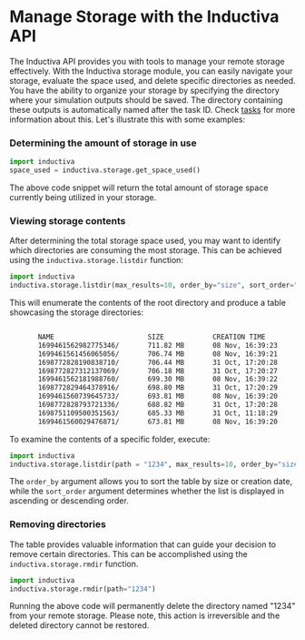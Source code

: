 # Manage Storage with the Inductiva API

The Inductiva API provides you with tools to manage your remote storage effectively. 
With the Inductiva storage module, you can easily navigate your storage, evaluate the space used, and delete specific directories as needed.
You have the ability to organize your storage by specifying the directory where your simulation outputs should be saved. The directory containing these outputs is automatically named after the task ID. Check [tasks](https://github.com/inductiva/inductiva/tree/main/inductiva/tasks) for more information about this.
Let's illustrate this with some examples:

### Determining the amount of storage in use

```python
import inductiva
space_used = inductiva.storage.get_space_used()
```
The above code snippet will return the total amount of storage space currently being utilized in your storage.

### Viewing storage contents
After determining the total storage space used, you may want to identify which directories are consuming the most storage. This can be achieved using the `inductiva.storage.listdir` function:

```python
import inductiva
inductiva.storage.listdir(max_results=10, order_by="size", sort_order="desc")
```
This will enumerate the contents of the root directory and produce a table showcasing the storage directories: 

```bash

       NAME                       SIZE            CREATION TIME
       1699461562982775346/       711.82 MB       08 Nov, 16:39:23
       1699461561456065056/       706.74 MB       08 Nov, 16:39:21
       1698772828190838710/       706.44 MB       31 Oct, 17:20:28
       1698772827312137069/       706.18 MB       31 Oct, 17:20:27
       1699461562181988760/       699.30 MB       08 Nov, 16:39:22
       1698772829464378916/       698.80 MB       31 Oct, 17:20:29
       1699461560739645733/       693.81 MB       08 Nov, 16:39:20
       1698772828793721336/       688.82 MB       31 Oct, 17:20:28
       1698751109500351563/       685.33 MB       31 Oct, 11:18:29
       1699461560029476871/       673.81 MB       08 Nov, 16:39:20
```
To examine the contents of a specific folder, execute: 

```python
import inductiva
inductiva.storage.listdir(path = "1234", max_results=10, order_by="size", sort_order="desc")
```

The `order_by` argument allows you to sort the table by size or creation date, while the `sort_order` argument determines whether the list is displayed in ascending or descending order. 

### Removing directories

The table provides valuable information that can guide your decision to remove certain directories. This can be accomplished using the `inductiva.storage.rmdir` function. 

```python
import inductiva
inductiva.storage.rmdir(path="1234")
```
Running the above code will permanently delete the directory named "1234" from your remote storage. Please note, this action is irreversible and the deleted directory cannot be restored.

